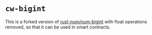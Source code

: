 # `cw-bigint`

This is a forked version of [rust-num/num-bigint](https://github.com/rust-num/num-bigint) with float operations removed, so that it can be used in smart contracts.
